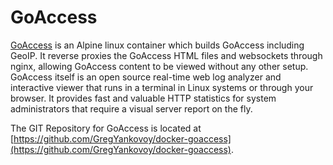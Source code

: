 # GoAccess

[GoAccess](https://goaccess.io/) is an Alpine linux container which builds GoAccess including GeoIP. It reverse proxies the GoAccess HTML files and websockets through nginx, allowing GoAccess content to be viewed without any other setup. GoAccess itself is an open source real-time web log analyzer and interactive viewer that runs in a terminal in Linux systems or through your browser. It provides fast and valuable HTTP statistics for system administrators that require a visual server report on the fly.

The GIT Repository for GoAccess is located at [https://github.com/GregYankovoy/docker-goaccess](https://github.com/GregYankovoy/docker-goaccess).

